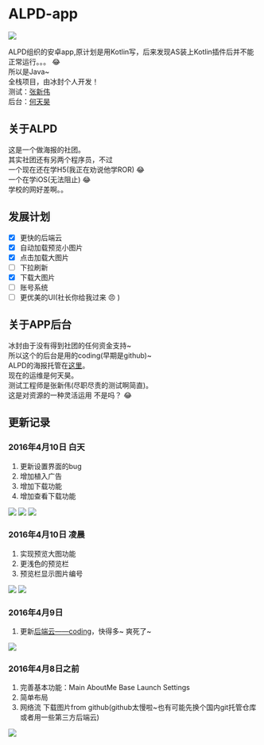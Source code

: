 # ALPD-app

![](./app/src/main/res/mipmap-xxhdpi/ic_launcher.png)

ALPD组织的安卓app,原计划是用Kotlin写，后来发现AS装上Kotlin插件后并不能正常运行。。。  :joy:<br/>
所以是Java~<br/>
全栈项目，由冰封个人开发！<br/>
测试：[张新伟](https://github.com/iWinwei)<br/>
后台：[何天昊](https://github.com/hthclyde)

## 关于ALPD
这是一个做海报的社团。<br/>
其实社团还有另两个程序员，不过<br/>
一个现在还在学H5(我正在劝说他学ROR) :joy:<br/>
一个在学iOS(无法阻止) :joy:<br/>
学校的网好差啊。。

## 发展计划
- [X] 更快的后端云
- [X] 自动加载预览小图片
- [X] 点击加载大图片
- [ ] 下拉刷新
- [X] 下载大图片
- [ ] 账号系统
- [ ] 更优美的UI(社长你给我过来 :angry: )

## 关于APP后台
冰封由于没有得到社团的任何资金支持~<br/>
所以这个的后台是用的coding(早期是github)~<br/>
ALPD的海报托管在[这里](https://coding.net/u/ice1000/p/App-raw/git)。<br/>
现在的运维是何天昊。<br/>
测试工程师是张新伟(尽职尽责的测试啊简直)。<br/>
这是对资源的一种灵活运用 不是吗？ :joy:

## 更新记录

### 2016年4月10日 白天
1. 更新设置界面的bug
1. 增加植入广告
1. 增加下载功能
1. 增加查看下载功能

![](./raw/dl.png)
![](./raw/dl2.png)
![](./raw/dl3.png)

### 2016年4月10日 凌晨
1. 实现预览大图功能
1. 更浅色的预览栏
1. 预览栏显示图片编号

![](./raw/scale1.jpg)
![](./raw/scale2.jpg)

### 2016年4月9日
1. 更新[后端云——coding](https://coding.net/u/ice1000/p/App-raw/git)，快得多~ 爽死了~

![](./raw/scale3.jpg)

### 2016年4月8日之前
1. 完善基本功能：Main AboutMe Base Launch Settings
1. 简单布局
1. 网络流 下载图片from github(github太慢啦~也有可能先换个国内git托管仓库或者用一些第三方后端云)

![](./raw/main.jpg)
